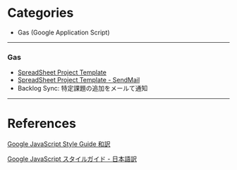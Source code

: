 # Categories
* Gas (Google Application Script)

---
### Gas
* [SpreadSheet Project Template](https://github.com/Hoclyn/til/tree/master/gas/spreadsheet-project-template)
* [SpreadSheet Project Template - SendMail](https://github.com/Hoclyn/til/tree/master/gas/spreadsheet-project-sendmail-template)
* Backlog Sync: 特定課題の追加をメールて通知


---
# References

[Google JavaScript Style Guide 和訳](http://cou929.nu/data/google_javascript_style_guide/)

[Google JavaScript スタイルガイド - 日本語訳](https://www38.atwiki.jp/aias-jsstyleguide2/)